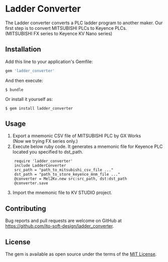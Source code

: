# Ladder Converter

The Ladder converter converts a PLC ladder program to another maker. Our first step is to convert MITSUBISHI PLCs to Keyence PLCs.  
(MITSUBISHI FX series to Keyence KV Nano series)

## Installation

Add this line to your application's Gemfile:

```ruby
gem 'ladder_converter'
```

And then execute:

    $ bundle

Or install it yourself as:

    $ gem install ladder_converter

## Usage

1. Export a mnemonic CSV file of MITSUBISHI PLC by GX Works  
  (Now we trying FX series only.)
2. Execute below ruby code. It generates a mnemonic file for Keyence PLC located you specified to dst_path.

```
    require 'ladder_converter'
    include LadderConverter
    src_path = "path_to_mitsubishi_csv_file ..."
    dst_path = "path_to_store_keyence_mnm_file ..."
    @converter = Mel2Kv.new src:src_path, dst:dst_path
    @converter.save
```

3. Import the mnemonic file to KV STUDIO project.


## Contributing

Bug reports and pull requests are welcome on GitHub at https://github.com/ito-soft-design/ladder_converter.


## License

The gem is available as open source under the terms of the [MIT License](http://opensource.org/licenses/MIT).

